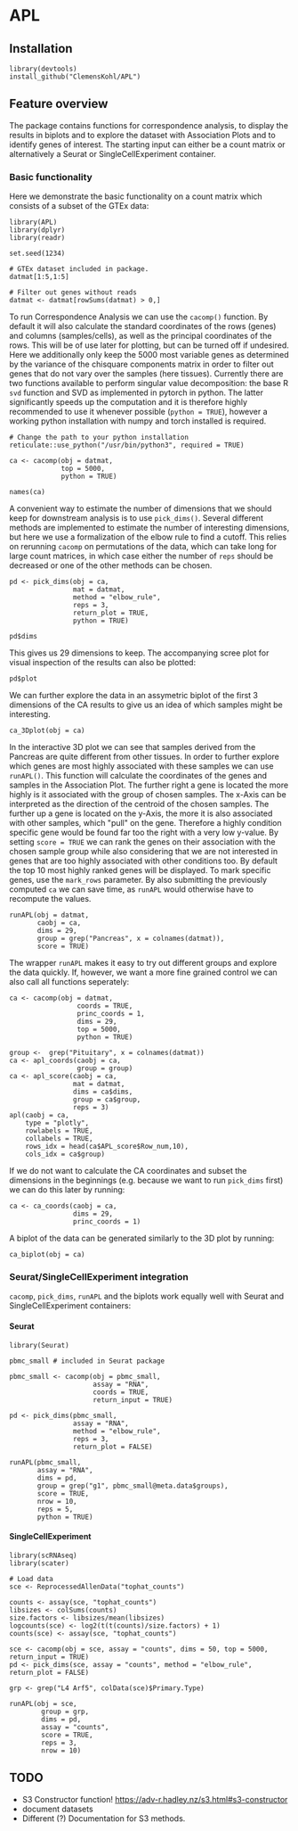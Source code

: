 

# APL


## Installation

    library(devtools)
    install_github("ClemensKohl/APL")

## Feature overview

The package contains functions for correspondence analysis, to display the results in biplots and to explore the dataset with Association Plots and to identify genes of interest.
The starting input can either be a count matrix or alternatively a Seurat or SingleCellExperiment container.

### Basic functionality

Here we demonstrate the basic functionality on a count matrix which consists of a subset of the GTEx data:

    library(APL)
    library(dplyr)
    library(readr)
    
    set.seed(1234)
    
    # GTEx dataset included in package.
    datmat[1:5,1:5]
    
    # Filter out genes without reads
    datmat <- datmat[rowSums(datmat) > 0,]
  

To run Correspondence Analysis we can use the `cacomp()` function. By default it will also calculate the standard coordinates of the rows (genes) and columns (samples/cells), as well as the principal coordinates of the rows. This will be of use later for plotting, but can be turned off if undesired. Here we additionally only keep the 5000 most variable genes as determined by the  variance of the chisquare components matrix in order to filter out genes that do not vary over the samples (here tissues). Currently there are two functions available to perform singular value decomposition: the base R `svd` function and SVD as implemented in pytorch in python. The latter significantly speeds up the computation and it is therefore highly recommended to use it whenever possible (`python = TRUE`), however a working python installation with numpy and torch installed is required.

    # Change the path to your python installation
    reticulate::use_python("/usr/bin/python3", required = TRUE)
    
    ca <- cacomp(obj = datmat,
                 top = 5000,
                 python = TRUE)
                 
    names(ca)


A convenient way to estimate the number of dimensions that we should keep for downstream analysis is to use `pick_dims()`. Several different methods are implemented to estimate the number of interesting dimensions, but here we use a formalization of the elbow rule to find a cutoff. This relies on rerunning `cacomp` on permutations of the data, which can take long for large count matrices, in which case either the number of `reps` should be decreased or one of the other methods can be chosen.

    pd <- pick_dims(obj = ca,
                    mat = datmat,
                    method = "elbow_rule",
                    reps = 3,
                    return_plot = TRUE,
                    python = TRUE)
    
    pd$dims

    
This gives us 29 dimensions to keep. The accompanying scree plot for visual inspection of the results can also be plotted:

    pd$plot
    
We can further explore the data in an assymetric biplot of the first 3 dimensions of the CA results to give us an idea of which samples might be interesting.

    ca_3Dplot(obj = ca)
    
In the interactive 3D plot we can see that samples derived from the Pancreas are quite different from other tissues. In order to further explore which genes are most highly associated with these samples we can use `runAPL()`. This function will calculate the coordinates of the genes and samples in the Association Plot. The further right a gene is located the more highly is it associated with the group of chosen samples. The x-Axis can be interpreted as the direction of the centroid of the chosen samples. The further up a gene is located on the y-Axis, the more it is also associated with other samples, which "pull" on the gene. Therefore a highly condition specific gene would be found far too the right with a very low y-value. By setting `score = TRUE` we can rank the genes on their association with the chosen sample group while also considering that we are not interested in genes that are too highly associated with other conditions too. By default the top 10 most highly ranked genes will be displayed. To mark specific genes, use the `mark_rows` parameter. By also submitting the previously computed `ca` we can save time, as `runAPL` would otherwise have to recompute the values.

    runAPL(obj = datmat,
           caobj = ca,
           dims = 29, 
           group = grep("Pancreas", x = colnames(datmat)),
           score = TRUE) 
           

The wrapper `runAPL` makes it easy to try out different groups and explore the data quickly. If, however, we want a more fine grained control we can also call all functions seperately:

    ca <- cacomp(obj = datmat,
                     coords = TRUE,
                     princ_coords = 1,
                     dims = 29,
                     top = 5000,
                     python = TRUE)
    
    group <-  grep("Pituitary", x = colnames(datmat))
    ca <- apl_coords(caobj = ca, 
                     group = group)
    ca <- apl_score(caobj = ca,
                    mat = datmat,
                    dims = ca$dims,
                    group = ca$group,
                    reps = 3)
    apl(caobj = ca,
        type = "plotly",
        rowlabels = TRUE,
        collabels = TRUE,
        rows_idx = head(ca$APL_score$Row_num,10),
        cols_idx = ca$group)
        
If we do not want to calculate the CA coordinates and subset the dimensions in the beginnings (e.g. because we want to run `pick_dims` first) we can do this later by running:

    ca <- ca_coords(caobj = ca,
                    dims = 29,
                    princ_coords = 1)

A biplot of the data can be generated similarly to the 3D plot by running:

    ca_biplot(obj = ca)
 

### Seurat/SingleCellExperiment integration

`cacomp`, `pick_dims`, `runAPL` and the biplots work equally well with Seurat and SingleCellExperiment containers:

#### Seurat

    library(Seurat)
    
    pbmc_small # included in Seurat package
    
    pbmc_small <- cacomp(obj = pbmc_small,
                         assay = "RNA",
                         coords = TRUE,
                         return_input = TRUE)
                         
    pd <- pick_dims(pbmc_small,
                    assay = "RNA",
                    method = "elbow_rule",
                    reps = 3,
                    return_plot = FALSE)
    
    runAPL(pbmc_small,
           assay = "RNA",
           dims = pd,
           group = grep("g1", pbmc_small@meta.data$groups),
           score = TRUE,
           nrow = 10,
           reps = 5,
           python = TRUE)

#### SingleCellExperiment

    library(scRNAseq)
    library(scater)
    
    # Load data
    sce <- ReprocessedAllenData("tophat_counts")
    
    counts <- assay(sce, "tophat_counts")
    libsizes <- colSums(counts)
    size.factors <- libsizes/mean(libsizes)
    logcounts(sce) <- log2(t(t(counts)/size.factors) + 1)
    counts(sce) <- assay(sce, "tophat_counts")
    
    sce <- cacomp(obj = sce, assay = "counts", dims = 50, top = 5000, return_input = TRUE)
    pd <- pick_dims(sce, assay = "counts", method = "elbow_rule", return_plot = FALSE)

    grp <- grep("L4 Arf5", colData(sce)$Primary.Type)
    
    runAPL(obj = sce,
            group = grp,
            dims = pd,
            assay = "counts",
            score = TRUE,
            reps = 3,
            nrow = 10)

## TODO

- S3 Constructor function! https://adv-r.hadley.nz/s3.html#s3-constructor
- document datasets
- Different (?) Documentation for S3 methods.

